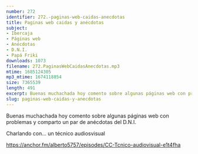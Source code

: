 ```yaml
---
number: 272
identifier: 272.-paginas-web-caidas-anecdotas
title: Paginas web caidas y anécdotas
subject:
- Ibercaja
- Páginas web
- Anécdotas
- D.N.I.
- Papá Friki
downloads: 1073
filename: 272.PaginasWebCaidasAnecdotas.mp3
mtime: 1685124305
mp3_mtime: 1674118854
size: 7365539
length: 491
excerpt: Buenas muchachada hoy comento sobre algunas páginas web con problemas y comparto un par de anécdotas del DNI
slug: paginas-web-caidas-y-anecdotas
---
```

Buenas muchachada hoy comento sobre algunas páginas web con problemas y comparto un par de anécdotas del D.N.I.

Charlando con... un técnico audiosvisual

https://anchor.fm/alberto5757/episodes/CC-Tcnico-audiovisual-e1t4fha
